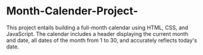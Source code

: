 # Month-Calender-Project-
This project entails building a full-month calendar using HTML, CSS, and JavaScript. The calendar includes a header displaying the current month and date, all dates of the month from 1 to 30, and accurately reflects today's date. 
